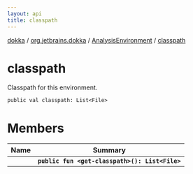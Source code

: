 ```yaml
---
layout: api
title: classpath
---
```

[dokka](../../../index.html) / [org.jetbrains.dokka](../../index.html) / [AnalysisEnvironment](../index.html) / [classpath](index.html)


# classpath

Classpath for this environment.
```
public val classpath: List<File>
```

# Members

| Name | Summary |
|------|---------|
|[<get-classpath>](_get-classpath_.html)|**`public fun <get-classpath>(): List<File>`**|
